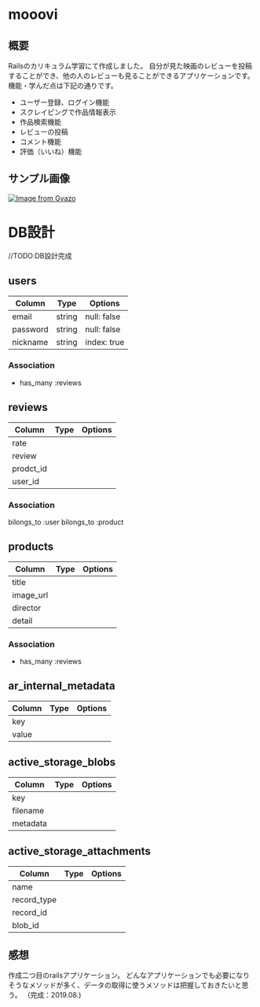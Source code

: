 # mooovi

## 概要
Railsのカリキュラム学習にて作成しました。
自分が見た映画のレビューを投稿することができ、他の人のレビューも見ることができるアプリケーションです。
機能・学んだ点は下記の通りです。

- ユーザー登録、ログイン機能
- スクレイピングで作品情報表示
- 作品検索機能
- レビューの投稿
- コメント機能
- 評価（いいね）機能

## サンプル画像
[![Image from Gyazo](https://i.gyazo.com/dd0a567b9dd2d0ade37bdb9a07995c8e.gif)](https://gyazo.com/dd0a567b9dd2d0ade37bdb9a07995c8e)

# DB設計
//TODO:DB設計完成

## users
|Column|Type|Options|
|------|----|-------|
|email|string|null: false|
|password|string|null: false|
|nickname|string|index: true|
### Association
- has_many :reviews

## reviews
|Column|Type|Options|
|------|----|-------|
|rate|||
|review|||
|prodct_id|||
|user_id|||
### Association
bilongs_to :user
bilongs_to :product

## products
|Column|Type|Options|
|------|----|-------|
|title|||
|image_url|||
|director|||
|detail|||
### Association
- has_many :reviews

## ar_internal_metadata
|Column|Type|Options|
|------|----|-------|
|key|||
|value|||

## active_storage_blobs
|Column|Type|Options|
|------|----|-------|
|key|||
|filename|||
|metadata|||

## active_storage_attachments
|Column|Type|Options|
|------|----|-------|
|name|||
|record_type|||
|record_id|||
|blob_id|||

## 感想
作成二つ目のrailsアプリケーション。
どんなアプリケーションでも必要になりそうなメソッドが多く、データの取得に使うメソッドは把握しておきたいと思う。
（完成：2019.08.)
